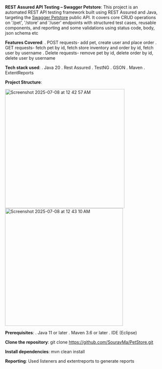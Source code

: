 **REST Assured API Testing – Swagger Petstore**:
This project is an automated REST API testing framework built using REST Assured and Java, targeting the [Swagger Petstore](https://petstore.swagger.io/) public API.
It covers core CRUD operations on '/pet', '/store' and '/user' endpoints with structured test cases, reusable components, and reporting and some validations using status code, body, json schema etc

**Features Covered**:
. POST requests- add pet, create user and place order
. GET requests- fetch pet by id, fetch store inventory and order by id, fetch user by username
. Delete requests- remove pet by id, delete order by id, delete user by username

**Tech stack used**:
. Java 20
. Rest Assured
. TestNG
. GSON
. Maven
. ExtentReports

**Project Structure**:

<img width="390" alt="Screenshot 2025-07-08 at 12 42 57 AM" src="https://github.com/user-attachments/assets/74430c02-d171-491b-828e-50aab1a7f367" />
<img width="385" alt="Screenshot 2025-07-08 at 12 43 10 AM" src="https://github.com/user-attachments/assets/92e7aec6-a493-4cd7-b47b-0cf41ea6d775" />

**Prerequisites**:
. Java 11 or later
. Maven 3.6 or later
. IDE (Eclipse)

**Clone the repository**:
git clone https://github.com/SouravMa/PetStore.git

**Install dependencies**:
mvn clean install

**Reporting**:
Used listeners and extentreports to generate reports
